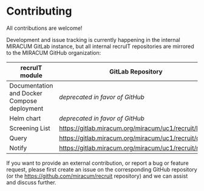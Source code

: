 # Contributing

All contributions are welcome!

Development and issue tracking is currently happening in the internal MIRACUM GitLab instance,
but all internal recruIT repositories are mirrored to the MIRACUM GitHub organization:

| recruIT module                              | GitLab Repository                                       | GitHub Repository                                              |
| ------------------------------------------- | ------------------------------------------------------- | -------------------------------------------------------------- |
| Documentation and Docker Compose deployment | _deprecated in favor of GitHub_                         | <https://github.com/miracum/recruit>                           |
| Helm chart                                  | _deprecated in favor of GitHub_                         | <https://github.com/miracum/charts/tree/master/charts/recruit> |
| Screening List                              | <https://gitlab.miracum.org/miracum/uc1/recruit/list>   | <https://github.com/miracum/recruit-list>                      |
| Query                                       | <https://gitlab.miracum.org/miracum/uc1/recruit/query>  | <https://github.com/miracum/recruit-query>                     |
| Notify                                      | <https://gitlab.miracum.org/miracum/uc1/recruit/notify> | <https://github.com/miracum/recruit-notify>                    |

If you want to provide an external contribution, or report a bug or feature request,
please first create an issue on the corresponding GitHub repository (or the <https://github.com/miracum/recruit> repository)
and we can assist and discuss further.
